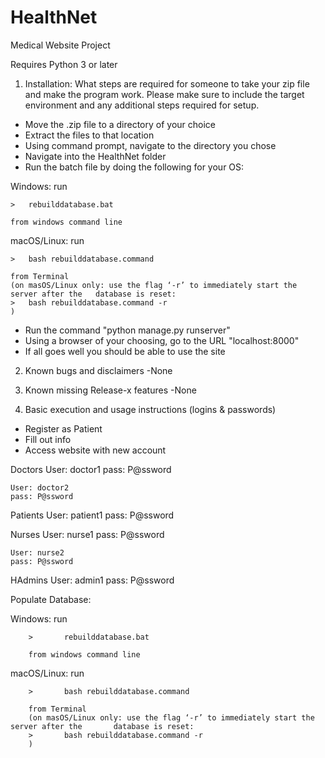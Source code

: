 # HealthNet
Medical Website Project 

Requires Python 3 or later

1) Installation:  What steps are required for someone to take 
your zip file and make the program work. Please make sure to 
include the target environment and any additional steps required 
for setup.

- Move the .zip file to a directory of your choice
- Extract the files to that location
- Using command prompt, navigate to the directory you chose
- Navigate into the HealthNet folder
- Run the batch file by doing the following for your OS:

Windows: run 

	>	rebuilddatabase.bat

	from windows command line


	
macOS/Linux: run

	>	bash rebuilddatabase.command

	from Terminal
	(on masOS/Linux only: use the flag ‘-r’ to immediately start the server after the 	database is reset: 
	>	bash rebuilddatabase.command -r
	)
	
- Run the command "python manage.py runserver"
- Using a browser of your choosing, go to the URL "localhost:8000"
- If all goes well you should be able to use the site

2) Known bugs and disclaimers
-None

3) Known missing Release-x features
-None

4) Basic execution and usage instructions (logins & passwords)
- Register as Patient
- Fill out info
- Access website with new account

Doctors
	User: doctor1
	pass: P@ssword
	
	User: doctor2
	pass: P@ssword

Patients
	User: patient1
	pass: P@ssword

Nurses
	User: nurse1
	pass: P@ssword

	User: nurse2
	pass: P@ssword

HAdmins
	User: admin1
	pass: P@ssword

Populate Database:


Windows: run

        >       rebuilddatabase.bat

        from windows command line



macOS/Linux: run

        >       bash rebuilddatabase.command

        from Terminal
        (on masOS/Linux only: use the flag ‘-r’ to immediately start the server after the       database is reset:
        >       bash rebuilddatabase.command -r
        )
